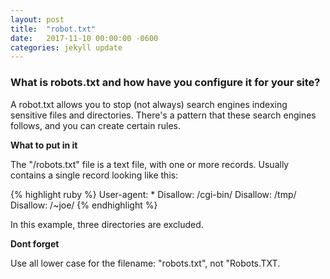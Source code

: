 ```yaml
---
layout: post
title:  "robot.txt"
date:   2017-11-10 00:00:00 -0600
categories: jekyll update
---
```


### What is robots.txt and how have you configure it for your site?

A robot.txt allows you to stop (not always) search engines indexing sensitive files and directories.
There's a pattern that these search engines follows, and you can create certain rules.

**What to put in it**


The "/robots.txt" file is a text file, with one or more records. Usually contains a single record looking like this:

{% highlight ruby %}
User-agent: *
Disallow: /cgi-bin/
Disallow: /tmp/
Disallow: /~joe/
{% endhighlight %}

In this example, three directories are excluded.

**Dont forget**

Use all lower case for the filename: "robots.txt", not "Robots.TXT.
